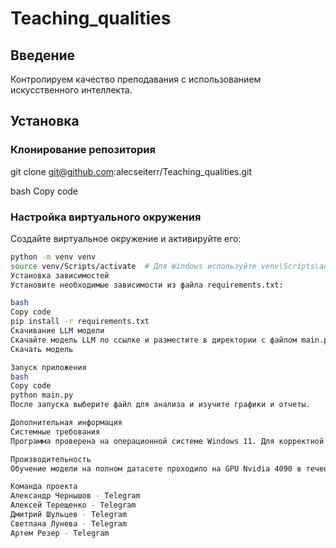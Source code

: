 # Teaching_qualities

## Введение
Контролируем качество преподавания с использованием искусственного интеллекта.

## Установка

### Клонирование репозитория
git clone git@github.com:alecseiterr/Teaching_qualities.git

bash
Copy code

### Настройка виртуального окружения
Создайте виртуальное окружение и активируйте его:
```bash
python -m venv venv
source venv/Scripts/activate  # Для Windows используйте venv\Scripts\activate
Установка зависимостей
Установите необходимые зависимости из файла requirements.txt:

bash
Copy code
pip install -r requirements.txt
Скачивание LLM модели
Скачайте модель LLM по ссылке и разместите в директории с файлом main.py:
Скачать модель

Запуск приложения
bash
Copy code
python main.py
После запуска выберите файл для анализа и изучите графики и отчеты.

Дополнительная информация
Системные требования
Программа проверена на операционной системе Windows 11. Для корректной работы рекомендуется установить пакеты Desktop development with C++ и Windows 11 SDK через Visual Studio Installer.

Производительность
Обучение модели на полном датасете проходило на GPU Nvidia 4090 в течение 5 часов. Работа с общим датасетом занимает около 6 минут на том же оборудовании.

Команда проекта
Александр Чернышов - Telegram
Алексей Терещенко - Telegram
Дмитрий Шульцев - Telegram
Светлана Лунева - Telegram
Артем Резер - Telegram